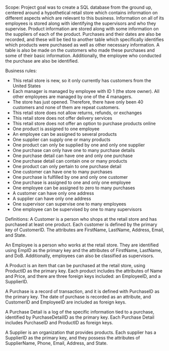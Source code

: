 Scope: 
Project goal was to create a SQL database from the ground up, centered around a hypothetical retail store which contains information on different aspects which are relevant to this business. Information on all of its employees is stored along with identifying the supervisors and who they supervise. Product information are stored along with some information on the suppliers of each of the product. Purchases and their dates are also be recorded, and these will be tied to another table which specifically identifies which products were purchased as well as other necessary information. A table is also be made on the customers who made these purchases and some of their basic information. Additionally, the employee who conducted the purchase are also be identified.


Business rules:
-	This retail store is new, so it only currently has customers from the United States
-	Each manager is managed by employee with ID 1 (the store owner). All other employees are managed by one of the 4 managers. 
-	The store has just opened. Therefore, there have only been 40 customers and none of them are repeat customers.
-	This retail store does not allow returns, refunds, or exchanges
-	This retail store does not offer delivery services 
-	This retail store does not offer an option to purchase products online 
-	One product is assigned to one employee
-	An employee can be assigned to several products 
-	One supplier can supply one or many products
-	One product can only be supplied by one and only one supplier
-	One purchase can only have one to many purchase details
-	One purchase detail can have one and only one purchase
-	One purchase detail can contain one or many products
-	One product can only pertain to one purchase detail
-	One customer can have one to many purchases
-	One purchase is fulfilled by one and only one customer 
-	One purchase is assigned to one and only one employee 
-	One employee can be assigned to zero to many purchases 
-	A customer can have only one address
-	A supplier can have only one address 
-	One supervisor can supervise one to many employees
-	One employee can be supervised by one to many supervisors 

Definitions: 
A Customer is a person who shops at the retail store and has purchased at least one product. Each customer is defined by the primary key of CustomerID. The attributes are FirstName, LastName, Address, Email, and State.

An Employee is a person who works at the retail store. They are identified using EmpID as the primary key and the attributes of FirstName, LastName, and DoB. Additionally, employees can also be classified as supervisors. 

A Product is an item that can be purchased at the retail store, using ProductID as the primary key. Each product includes the attributes of Name and Price, and there are three foreign keys included: an EmployeeID, and a SupplierID.

A Purchase is a record of transaction, and it is defined with PurchaseID as the primary key. The date of purchase is recorded as an attribute, and CustomerID and EmployeeID are included as foreign keys.

A Purchase Detail is a log of the specific information tied to a purchase, identified by PurchaseDetailID as the primary key. Each Purchase Detail includes PurchaseID and ProductID as foreign keys.

A Supplier is an organization that provides products. Each supplier has a SupplierID as the primary key, and they possess the attributes of SupplierName, Phone, Email, Address, and State.

